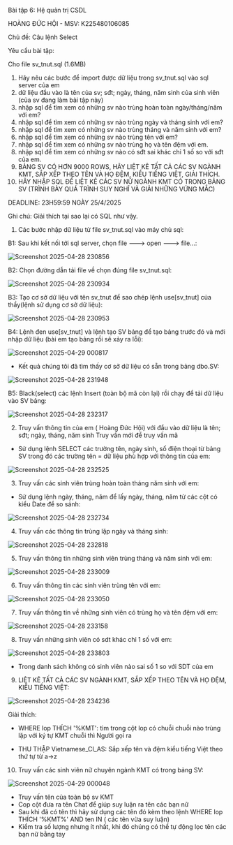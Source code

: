 Bài tập 6: Hệ quản trị CSDL

HOÀNG ĐỨC HỘI - MSV: K225480106085

Chủ đề: Câu lệnh Select

Yêu cầu bài tập: 

Cho file sv_tnut.sql (1.6MB)

1. Hãy nêu các bước để import được dữ liệu trong sv_tnut.sql vào sql server của em
2. dữ liệu đầu vào là tên của sv; sđt; ngày, tháng, năm sinh của sinh viên (của sv đang làm bài tập này)
3. nhập sql để tìm xem có những sv nào trùng hoàn toàn ngày/tháng/năm với em?
4. nhập sql để tìm xem có những sv nào trùng ngày và tháng sinh với em?
5. nhập sql để tìm xem có những sv nào trùng tháng và năm sinh với em?
6. nhập sql để tìm xem có những sv nào trùng tên với em?
7. nhập sql để tìm xem có những sv nào trùng họ và tên đệm với em.
8. nhập sql để tìm xem có những sv nào có sđt sai khác chỉ 1 số so với sđt của em.
9. BẢNG SV CÓ HƠN 9000 ROWS, HÃY LIỆT KÊ TẤT CẢ CÁC SV NGÀNH KMT, SẮP XẾP THEO TÊN VÀ HỌ ĐỆM, KIỂU TIẾNG  VIỆT, GIẢI THÍCH.
10. HÃY NHẬP SQL ĐỂ LIỆT KÊ CÁC SV NỮ NGÀNH KMT CÓ TRONG BẢNG SV (TRÌNH BÀY QUÁ TRÌNH SUY NGHĨ VÀ GIẢI NHỮNG VỨNG MẮC)

DEADLINE: 23H59:59 NGÀY 25/4/2025

Ghi chú: Giải thích tại sao lại có SQL như vậy.



1.  Các bước nhập dữ liệu từ file sv_tnut.sql vào máy chủ sql:

B1:  Sau khi kết nối tới sql server, chọn file ---> open ---> file...:


![Screenshot 2025-04-28 230856](https://github.com/user-attachments/assets/7c6a2bd7-b72b-4477-90f4-6dd84f74accc)


B2: Chọn đường dẫn tải file về chọn đúng file sv_tnut.sql:


![Screenshot 2025-04-28 230934](https://github.com/user-attachments/assets/034175fa-b46a-4e57-97bb-b9c091805b76)


B3:  Tạo cơ sở dữ liệu với tên sv_tnut để sao chép lệnh use[sv_tnut] của thầy(lệnh sử dụng cơ sở dữ liệu):


![Screenshot 2025-04-28 230953](https://github.com/user-attachments/assets/52d6b06a-a9d4-43e1-9462-bf10d994e53b)


B4:  Lệnh đen use[sv_tnut] và lệnh tạo SV bảng để tạo bảng trước đó và mới nhập dữ liệu (bài em tạo bảng rồi sẽ xảy ra lỗi):


![Screenshot 2025-04-29 000817](https://github.com/user-attachments/assets/51272dae-5617-4b59-a866-e3875abdc366)



- Kết quả chúng tôi đã tìm thấy cơ sở dữ liệu có sẵn trong bảng dbo.SV:


![Screenshot 2025-04-28 231948](https://github.com/user-attachments/assets/a340c60c-c29d-43c5-88b5-da9d092445ae)


B5:  Black(select) các lệnh Insert (toàn bộ mã còn lại) rồi chạy để tải dữ liệu vào SV bảng:

![Screenshot 2025-04-28 232317](https://github.com/user-attachments/assets/834877a6-a45b-4896-8c77-887fbf2c4cd5)


2.  Truy vấn thông tin của em ( Hoàng Đức Hội) với đầu vào dữ liệu là tên; sđt; ngày, tháng, năm sinh
Truy vấn mới để truy vấn mã

- Sử dụng lệnh SELECT các trường tên, ngày sinh, số điện thoại từ bảng SV trong đó các trường tên = dữ liệu phù hợp với thông tin của em:


![Screenshot 2025-04-28 232525](https://github.com/user-attachments/assets/ebc13eec-1f0d-408c-9a38-e5812c6805a5)


3.  Truy vấn các sinh viên trùng hoàn toàn tháng năm sinh với em:


- Sử dụng lệnh ngày, tháng, năm để lấy ngày, tháng, năm từ các cột có kiểu Date để so sánh:

![Screenshot 2025-04-28 232734](https://github.com/user-attachments/assets/ac039b6d-44f4-48b0-8744-6bfa4fb25cd7)


4.  Truy vấn các thông tin trùng lặp ngày và tháng sinh:

![Screenshot 2025-04-28 232818](https://github.com/user-attachments/assets/ee71c2ba-552c-450d-8aed-1e1cf0a1faeb)


5.  Truy vấn thông tin những sinh viên trùng tháng và năm sinh với em:

![Screenshot 2025-04-28 233009](https://github.com/user-attachments/assets/3bafba39-429f-4caa-888c-e9fd3b7e4ed0)


6.  Truy vấn thông tin các sinh viên trùng tên với em:

![Screenshot 2025-04-28 233050](https://github.com/user-attachments/assets/f72844e1-7b3b-48e0-be7e-5a48299b81e7)


7.  Truy vấn thông tin về những sinh viên có trùng họ và tên đệm với em:

![Screenshot 2025-04-28 233158](https://github.com/user-attachments/assets/b0ae8b0f-699f-463c-bdbc-a13ad950c1d9)


8.  Truy vấn những sinh viên có sdt khác chỉ 1 số với em:


![Screenshot 2025-04-28 233803](https://github.com/user-attachments/assets/ffa36a5a-7b4a-4c49-a235-edbb423c6fa1)


- Trong danh sách không có sinh viên nào sai số 1 so với SDT của em

9.  LIỆT KÊ TẤT CẢ CÁC SV NGÀNH KMT, SẮP XẾP THEO TÊN VÀ HỌ ĐỆM, KIỂU TIẾNG VIỆT:

![Screenshot 2025-04-28 234236](https://github.com/user-attachments/assets/64c8f144-6e2b-4e9f-a5e8-79a0a2ea5bb8)


Giải thích:

- WHERE lop THÍCH '%KMT': tìm trong cột lop có chuỗi chuỗi nào trùng lặp với ký tự KMT chuỗi thì Người gọi ra

- THU THẬP Vietnamese_CI_AS: Sắp xếp tên và đệm kiểu tiếng Việt theo thứ tự từ a->z

10.  Truy vấn các sinh viên nữ chuyên ngành KMT có trong bảng SV:

![Screenshot 2025-04-29 000048](https://github.com/user-attachments/assets/79705088-68a9-4a42-965c-4241d0dbedc5)


- Truy vấn tên của toàn bộ sv KMT
- Cop cột đưa ra tên Chat để giúp suy luận ra tên các bạn nữ
- Sau khi đã có tên thì hãy sử dụng các tên đó kèm theo lệnh WHERE lop THÍCH '%KMT%' AND ten IN ( các tên vừa suy luận)
- Kiểm tra số lượng nhưng ít nhất, khi đó chúng có thể tự động lọc tên các bạn nữ bằng tay

